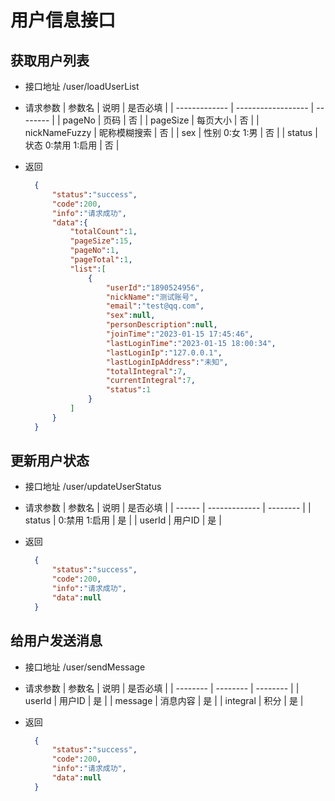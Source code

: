 # 用户信息接口

## 获取用户列表
- 接口地址 /user/loadUserList
  
- 请求参数
  | 参数名        | 说明               | 是否必填 |
  | ------------- | ------------------ | -------- |
  | pageNo        | 页码               | 否       |
  | pageSize      | 每页大小           | 否       |
  | nickNameFuzzy | 昵称模糊搜索       | 否       |
  | sex           | 性别 0:女 1:男     | 否       |
  | status        | 状态 0:禁用 1:启用 | 否       |

- 返回
  ```json
    {
        "status":"success",
        "code":200,
        "info":"请求成功",
        "data":{
            "totalCount":1,
            "pageSize":15,
            "pageNo":1,
            "pageTotal":1,
            "list":[
                {
                    "userId":"1890524956",
                    "nickName":"测试账号",
                    "email":"test@qq.com",
                    "sex":null,
                    "personDescription":null,
                    "joinTime":"2023-01-15 17:45:46",
                    "lastLoginTime":"2023-01-15 18:00:34",
                    "lastLoginIp":"127.0.0.1",
                    "lastLoginIpAddress":"未知",
                    "totalIntegral":7,
                    "currentIntegral":7,
                    "status":1
                }
            ]
        }
    }
  ```


## 更新用户状态
- 接口地址 /user/updateUserStatus
  
- 请求参数
  | 参数名 | 说明          | 是否必填 |
  | ------ | ------------- | -------- |
  | status | 0:禁用 1:启用 | 是       |
  | userId | 用户ID        | 是       |

- 返回
  ```json
    {
        "status":"success",
        "code":200,
        "info":"请求成功",
        "data":null
    }
  ```

## 给用户发送消息
- 接口地址 /user/sendMessage
  
- 请求参数
  | 参数名   | 说明     | 是否必填 |
  | -------- | -------- | -------- |
  | userId   | 用户ID   | 是       |
  | message  | 消息内容 | 是       |
  | integral | 积分     | 是       |
    
- 返回
  ```json
    {
        "status":"success",
        "code":200,
        "info":"请求成功",
        "data":null
    }
  ```
